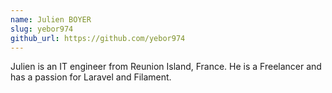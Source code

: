 ```yaml
---
name: Julien BOYER
slug: yebor974
github_url: https://github.com/yebor974
---
```


Julien is an IT engineer from Reunion Island, France. He is a Freelancer and has a passion for Laravel and Filament.
